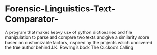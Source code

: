 # Forensic-Linguistics-Text-Comparator-
A program that makes heavy use of python
dictionaries and file manipulation to parse and compare two texts and give a similarity score based
on customizable factors, inspired by the projects which uncovered the true author behind J.K.
Rowling’s book The Cuckoo’s Calling
